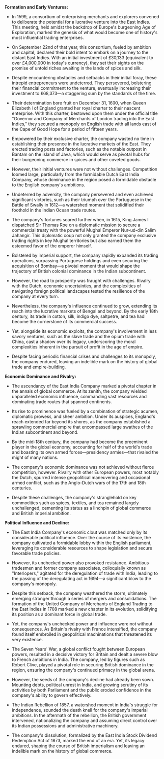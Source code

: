 **Formation and Early Ventures:**

- In 1599, a consortium of enterprising merchants and explorers convened to deliberate the potential for a lucrative venture into the East Indies. This meeting, held amidst the backdrop of Europe's burgeoning Age of Exploration, marked the genesis of what would become one of history's most influential trading enterprises.
  
- On September 22nd of that year, this consortium, fueled by ambition and capital, declared their bold intent to embark on a journey to the distant East Indies. With an initial investment of £30,133 (equivalent to over £4,000,000 in today's currency), they set their sights on the promise of untold riches awaiting in the lands of spices and silk.
  
- Despite encountering obstacles and setbacks in their initial foray, these intrepid entrepreneurs were undeterred. They persevered, bolstering their financial commitment to the venture, eventually increasing their investment to £68,373—a staggering sum by the standards of the time.
  
- Their determination bore fruit on December 31, 1600, when Queen Elizabeth I of England granted her royal charter to their nascent enterprise. With this charter, bestowed upon them under the official title "Governor and Company of Merchants of London trading into the East Indies," they secured a monopoly on English trade with all lands east of the Cape of Good Hope for a period of fifteen years.
  
- Empowered by their exclusive charter, the company wasted no time in establishing their presence in the lucrative markets of the East. They erected trading posts and factories, such as the notable outpost in Bantam on the island of Java, which would serve as pivotal hubs for their burgeoning commerce in spices and other coveted goods.
  
- However, their initial ventures were not without challenges. Competition loomed large, particularly from the formidable Dutch East India Company, whose dominance in the region posed a formidable obstacle to the English company's ambitions.
  
- Undeterred by adversity, the company persevered and even achieved significant victories, such as their triumph over the Portuguese in the Battle of Swally in 1612—a watershed moment that solidified their foothold in the Indian Ocean trade routes.
  
- The company's fortunes soared further when, in 1615, King James I dispatched Sir Thomas Roe on a diplomatic mission to secure a commercial treaty with the powerful Mughal Emperor Nur-ud-din Salim Jahangir. This diplomatic coup not only granted the company exclusive trading rights in key Mughal territories but also earned them the esteemed favor of the emperor himself.
  
- Bolstered by imperial support, the company rapidly expanded its trading operations, surpassing Portuguese holdings and even securing the acquisition of Bombay—a pivotal moment that would shape the trajectory of British colonial dominance in the Indian subcontinent.
  
- However, the road to prosperity was fraught with challenges. Rivalry with the Dutch, economic uncertainties, and the complexities of navigating foreign political landscapes tested the resilience of the company at every turn.
  
- Nevertheless, the company's influence continued to grow, extending its reach into the lucrative markets of Bengal and beyond. By the early 18th century, its trade in cotton, silk, indigo dye, saltpetre, and tea had become the cornerstone of its commercial success.
  
- Yet, alongside its economic exploits, the company's involvement in less savory ventures, such as the slave trade and the opium trade with China, cast a shadow over its legacy, underscoring the moral complexities inherent in the pursuit of profit in the age of empire.
  
- Despite facing periodic financial crises and challenges to its monopoly, the company endured, leaving an indelible mark on the history of global trade and empire-building.

**Economic Dominance and Rivalry:**

- The ascendancy of the East India Company marked a pivotal chapter in the annals of global commerce. At its zenith, the company wielded unparalleled economic influence, commanding vast resources and dominating trade routes that spanned continents.
  
- Its rise to prominence was fueled by a combination of strategic acumen, diplomatic prowess, and sheer ambition. Under its auspices, England's reach extended far beyond its shores, as the company established a sprawling commercial empire that encompassed large swathes of the Indian subcontinent and beyond.
  
- By the mid-18th century, the company had become the preeminent player in the global economy, accounting for half of the world's trade and boasting its own armed forces—presidency armies—that rivaled the might of many nations.
  
- The company's economic dominance was not achieved without fierce competition, however. Rivalry with other European powers, most notably the Dutch, spurred intense geopolitical maneuvering and occasional armed conflict, such as the Anglo-Dutch wars of the 17th and 18th centuries.
  
- Despite these challenges, the company's stranglehold on key commodities such as spices, textiles, and tea remained largely unchallenged, cementing its status as a linchpin of global commerce and British imperial ambition.

**Political Influence and Decline:**

- The East India Company's economic clout was matched only by its considerable political influence. Over the course of its existence, the company cultivated a formidable lobby within the English parliament, leveraging its considerable resources to shape legislation and secure favorable trade policies.
  
- However, its unchecked power also provoked resistance. Ambitious tradesmen and former company associates, colloquially known as "Interlopers," agitated for the deregulation of trade with India, leading to the passing of the deregulating act in 1694—a significant blow to the company's monopoly.
  
- Despite this setback, the company weathered the storm, ultimately emerging stronger through a series of mergers and consolidations. The formation of the United Company of Merchants of England Trading to the East Indies in 1708 marked a new chapter in its evolution, solidifying its position as a dominant force in global trade.
  
- Yet, the company's unchecked power and influence were not without consequences. As Britain's rivalry with France intensified, the company found itself embroiled in geopolitical machinations that threatened its very existence.
  
- The Seven Years' War, a global conflict fought between European powers, resulted in a decisive victory for Britain and dealt a severe blow to French ambitions in India. The company, led by figures such as Robert Clive, played a pivotal role in securing British dominance in the region, ensuring the company's continued primacy in the global arena.
  
- However, the seeds of the company's decline had already been sown. Mounting debts, political unrest in India, and growing scrutiny of its activities by both Parliament and the public eroded confidence in the company's ability to govern effectively.
  
- The Indian Rebellion of 1857, a watershed moment in India's struggle for independence, sounded the death knell for the company's imperial ambitions. In the aftermath of the rebellion, the British government intervened, nationalizing the company and assuming direct control over its Indian possessions and administrative machinery.
  
- The company's dissolution, formalized by the East India Stock Dividend Redemption Act of 1873, marked the end of an era. Yet, its legacy endured, shaping the course of British imperialism and leaving an indelible mark on the history of global commerce.
